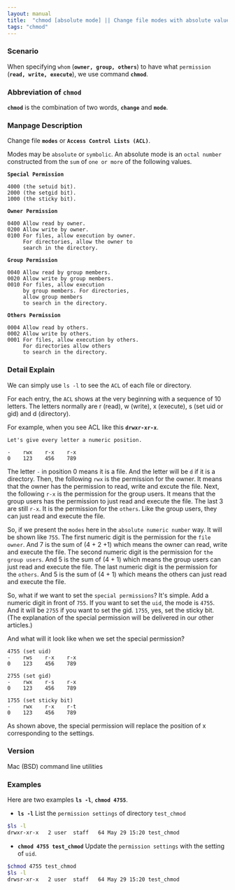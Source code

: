 ```yaml
---
layout: manual
title:  "chmod [absolute mode] || Change file modes with absolute values"
tags: "chmod"
---
```


### Scenario
When specifying `whom` (__`owner, group, others`__) to have what `permission` (__`read, write, execute`__), we use command __`chmod`__.

### Abbreviation of `chmod` 
__`chmod`__ is the combination of two words, __`change`__ and __`mode`__.

### Manpage Description
Change file __`modes`__ or __`Access Control Lists (ACL)`__.

Modes may be `absolute` or `symbolic`. An absolute mode is an `octal number` constructed from the `sum` of `one or more` of the following values.


__`Special Permission`__
```
4000 (the setuid bit). 
2000 (the setgid bit).
1000 (the sticky bit). 
```

__`Owner Permission`__
```
0400 Allow read by owner.
0200 Allow write by owner.
0100 For files, allow execution by owner.  
     For directories, allow the owner to 
     search in the directory.
```

__`Group Permission`__
```
0040 Allow read by group members.
0020 Allow write by group members.
0010 For files, allow execution 
     by group members. For directories, 
     allow group members 
     to search in the directory.
```

__`Others Permission`__
```
0004 Allow read by others.
0002 Allow write by others.
0001 For files, allow execution by others. 
     For directories allow others 
     to search in the directory.
```

### Detail Explain
We can simply use `ls -l` to see the `ACL` of each file or directory. 

For each entry, the `ACL` shows at the very beginning with a sequence of 10 letters. The letters normally are r (read), w (write), x (execute), s (set uid or gid) and d (directory). 

For example, when you see ACL like this __`drwxr-xr-x`__.

```
Let's give every letter a numeric position.

-    rwx    r-x    r-x
0    123    456    789
```

The letter `-` in position 0 means it is a file. And the letter will be `d` if it is a directory. Then, the following `rwx` is the permission for the owner. It means that the owner has the permission to read, write and excute the file. Next, the following `r-x` is the permission for the group users. It means that the group users has the permission to just read and execute the file. The last 3 are still `r-x`. It is the permission for the `others`. Like the group users, they can just read and execute the file. 

So, if we present the `modes` here in the `absolute numeric number` way. It will be shown like `755`. The first numeric digit is the permission for the `file owner`. And 7 is the sum of (4 + 2 +1) which means the owner can read, write and execute the file. The second numeric digit is the permission for `the group users`. And 5 is the sum of (4 + 1) which means the group users can just read and execute the file. The last numeric digit is the permission for the `others`. And 5 is the sum of (4 + 1) which means the others can just read and execute the file.

So, what if we want to set the `special permissions`? It's simple. Add a numeric digit in front of `755`. If you want to set the `uid`, the mode is `4755`. And it will be `2755` if you want to set the gid. `1755`, yes, set the sticky bit. (The explanation of the special permission will be delivered in our other articles.)

And what will it look like when we set the special permission?

```
4755 (set uid)
-    rws    r-x    r-x
0    123    456    789

2755 (set gid)
-    rwx    r-s    r-x
0    123    456    789

1755 (set sticky bit)
-    rwx    r-x    r-t
0    123    456    789
```

As shown above, the special permission will replace the position of x corresponding to the settings.


### Version
Mac (BSD) command line utilities

### Examples
Here are two examples __`ls -l`__, __`chmod 4755`__.

- __`ls -l`__ List the `permission settings` of directory `test_chmod`

```bash
$ls -l
drwxr-xr-x   2 user  staff   64 May 29 15:20 test_chmod
```

- __`chmod 4755 test_chmod`__ Update the `permission settings` with the setting of `uid`.

```bash
$chmod 4755 test_chmod
$ls -l
drwsr-xr-x   2 user  staff   64 May 29 15:20 test_chmod
```

